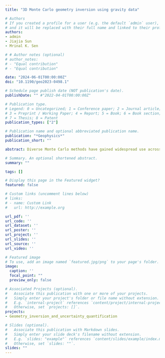```yaml
---
title: "3D Monte Carlo geometry inversion using gravity data"

# Authors
# If you created a profile for a user (e.g. the default `admin` user), write the username (folder name) here
# and it will be replaced with their full name and linked to their profile.
authors:
- admin
- Jiajia Sun
- Mrinal K. Sen

# # Author notes (optional)
# author_notes:
# - "Equal contribution"
# - "Equal contribution"

date: "2024-06-01T00:00:00Z"
doi: "10.1190/geo2023-0498.1"

# Schedule page publish date (NOT publication's date).
publishDate: "" #"2022-04-01T00:00:00Z"

# Publication type.
# Legend: 0 = Uncategorized; 1 = Conference paper; 2 = Journal article;
# 3 = Preprint / Working Paper; 4 = Report; 5 = Book; 6 = Book section;
# 7 = Thesis; 8 = Patent
publication_types: ["2"]

# Publication name and optional abbreviated publication name.
publication: "*Geophysics*"
publication_short: ""

abstract: Diverse Monte Carlo methods have gained widespread use across a broad range of applications. However, the challenge of 3D Monte Carlo sampling remains due to the curse of dimensionality. To date, only a few works have been published regarding 3D Monte Carlo sampling. This study aims to develop an efficient 3D transdimensional Monte Carlo framework for reconstructing the spatial geometry of an anomalous body using gravity data. Our framework also can quantify the uncertainty of the shape of an anomalous body recovered from geophysical measurements. To improve the computational efficiency of 3D Monte Carlo sampling, we develop a sparse geometry parameterization strategy. This approach adequately approximates the shape of a complex 3D anomalous body using a set of simple geometries, such as ellipsoids. Each ellipsoid can be characterized by a few parameters, such as the centroid, axes, and orientations, significantly reducing the number of parameters to be sampled. During the sampling, we randomly perturb the number, locations, sizes, and orientations of the ellipsoids. To impose prior structural constraints from other geophysical methods, such as seismic imaging, we design a new method by placing a fixed layer oriented along the top boundary of the anomalous body. The fixed layer is then connected to the randomly sampled ellipsoids using an alpha shape, allowing us to estimate the geometry of the anomalous source body. The current work focuses on the reconstruction of salt bodies. We start with a synthetic spherical salt model and then conduct a more realistic study using a simplified 3D SEG/EAGE salt model, which has a much more complex geometry than the synthetic spherical model. Finally, we apply our method to the Galveston Island salt dome, offshore Texas. The numerical results demonstrate that our framework can effectively recover the shape of an anomalous body and quantify the uncertainty of the reconstructed geometry.

# Summary. An optional shortened abstract.
summary: ""

tags: []

# Display this page in the Featured widget?
featured: false

# Custom links (uncomment lines below)
# links:
# - name: Custom Link
#   url: http://example.org

url_pdf: ''
url_code: ''
url_dataset: ''
url_poster: ''
url_project: ''
url_slides: ''
url_source: ''
url_video: ''

# Featured image
# To use, add an image named `featured.jpg/png` to your page's folder.
image:
  caption: ''
  focal_point: ""
  preview_only: false

# Associated Projects (optional).
#   Associate this publication with one or more of your projects.
#   Simply enter your project's folder or file name without extension.
#   E.g. `internal-project` references `content/project/internal-project/index.md`.
#   Otherwise, set `projects: []`.
projects:
- Geometry_inversion_and_uncertainty_quantification

# Slides (optional).
#   Associate this publication with Markdown slides.
#   Simply enter your slide deck's filename without extension.
#   E.g. `slides: "example"` references `content/slides/example/index.md`.
#   Otherwise, set `slides: ""`.
slides: ""
---
```

